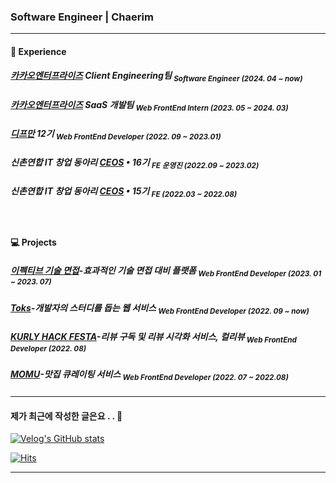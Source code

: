 ### Software Engineer | Chaerim

---

#### 💬 Experience

##### [카카오엔터프라이즈](https://kakaoenterprise.com/) Client Engineering팀 <sub> Software Engineer (2024. 04 ~ now)</sub>

##### [카카오엔터프라이즈](https://kakaoenterprise.com/) SaaS 개발팀 <sub>Web FrontEnd Intern (2023. 05 ~ 2024. 03)</sub>

##### [디프만](https://www.depromeet.com/) 12기 <sub>Web FrontEnd Developer (2022. 09 ~ 2023.01)</sub>

##### 신촌연합 IT 창업 동아리 [CEOS](https://www.ceos.or.kr/) • 16기 <sub>FE 운영진 (2022.09 ~ 2023.02)</sub>

##### 신촌연합 IT 창업 동아리 [CEOS](https://www.ceos.or.kr/) • 15기 <sub>FE (2022.03 ~ 2022.08)</sub>

</br>

#### 💻 Projects

##### [이펙티브 기술 면접](https://github.com/effective-tech-interview)-효과적인 기술 면접 대비 플랫폼 <sub>Web FrontEnd Developer (2023. 01 ~ 2023. 07)</sub>

##### [Toks](https://github.com/depromeet/toks-web)-개발자의 스터디를 돕는 웹 서비스 <sub>Web FrontEnd Developer (2022. 09 ~ now)</sub>

##### [KURLY HACK FESTA](https://github.com/KURLY-HACK/kurly-client)-리뷰 구독 및 리뷰 시각화 서비스, 컬리뷰 <sub>Web FrontEnd Developer (2022. 08)</sub>

##### [MOMU](https://github.com/Team-Momu)-맛집 큐레이팅 서비스 <sub>Web FrontEnd Developer (2022. 07 ~ 2022.08)</sub> 



---

#### 제가 최근에 작성한 글은요 . . 📝

[![Velog's GitHub stats](https://velog-readme-stats.vercel.app/api?name=chaeerim)](https://velog-readme-stats.vercel.app/api/redirect?name=chaeerim)

[![Hits](https://hits.seeyoufarm.com/api/count/incr/badge.svg?url=https%3A%2F%2Fgithub.com%2Fchaaerim&count_bg=%2393D4D5&title_bg=%23555555&icon=&icon_color=%23E7E7E7&title=hits&edge_flat=false)](https://hits.seeyoufarm.com)

---
